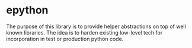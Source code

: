 # epython

The purpose of this library is to provide helper abstractions on top of well known libraries.
The idea is to harden existing low-level tech for incorporation in test or production python 
code.
